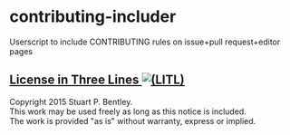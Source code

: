 # contributing-includer

Userscript to include CONTRIBUTING rules on issue+pull request+editor pages

## [License in Three Lines ![(LITL)](https://litl-license.org/logo.svg)][LITL]

[LITL]: https://litl-license.org

Copyright 2015 Stuart P. Bentley.<br>
This work may be used freely as long as this notice is included.<br>
The work is provided "as is" without warranty, express or implied.
